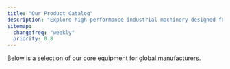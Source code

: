 ```yaml
---
title: "Our Product Catalog"
description: "Explore high-performance industrial machinery designed for reliability and throughput."
sitemap:
  changefreq: "weekly"
  priority: 0.8
---
```

Below is a selection of our core equipment for global manufacturers.
